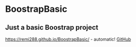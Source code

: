 # BoostrapBasic
## Just a basic Boostrap project
https://remi288.github.io/BoostrapBasic/ - automatic!
[GitHub](https://remi288.github.io/BoostrapBasic/)


